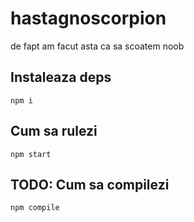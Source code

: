 # hastagnoscorpion

de fapt am facut asta ca sa scoatem noob

## Instaleaza deps

`npm i`

## Cum sa rulezi

`npm start`

## TODO: Cum sa compilezi

`npm compile`
